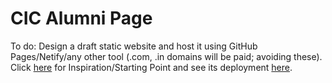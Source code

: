 # CIC Alumni Page
To do:
Design a draft static website and host it using GitHub Pages/Netify/any other tool (.com, .in domains will be paid; avoiding these).
Click [here](https://github.com/Vivekumar08/cic-conference) for Inspiration/Starting Point and see its deployment [here](https://cic-conference.netlify.app).
